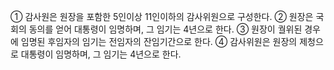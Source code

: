 ① 감사원은 원장을 포함한 5인이상 11인이하의 감사위원으로 구성한다.
② 원장은 국회의 동의를 얻어 대통령이 임명하며, 그 임기는 4년으로 한다.
③ 원장이 궐위된 경우에 임명된 후임자의 임기는 전임자의 잔임기간으로 한다.
④ 감사위원은 원장의 제청으로 대통령이 임명하며, 그 임기는 4년으로 한다.

